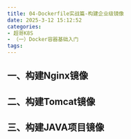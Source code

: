 ```yaml
---
title: 04-Dockerfile实战篇-构建企业级镜像
date: 2025-3-12 15:12:52
categories:
- 超哥K8S
- （一）Docker容器基础入门
tags:
---
```


## 一、构建Nginx镜像



## 二、构建Tomcat镜像

## 三、构建JAVA项目镜像

>
>
>
